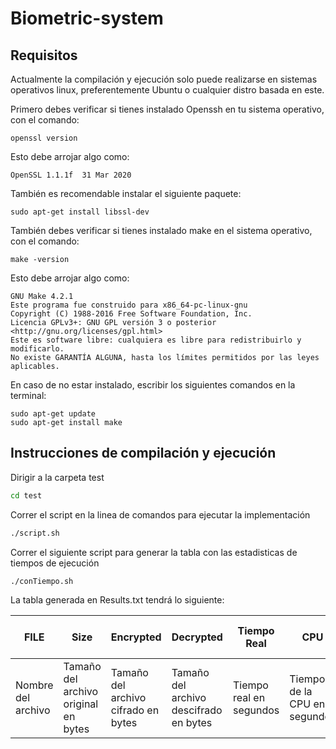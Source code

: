 # Biometric-system
## Requisitos
Actualmente la compilación y ejecución solo puede realizarse en sistemas operativos linux, preferentemente Ubuntu o cualquier distro basada en este.

Primero debes verificar si tienes instalado Openssh en tu sistema operativo, con el comando:

```shell
openssl version
```

Esto debe arrojar algo como:

```shell
OpenSSL 1.1.1f  31 Mar 2020
```

También es recomendable instalar el siguiente paquete:

```shell
sudo apt-get install libssl-dev
```

También debes verificar si tienes instalado make en el sistema operativo, con el comando:

```shell
make -version
```

Esto debe arrojar algo como:

```shell
GNU Make 4.2.1
Este programa fue construido para x86_64-pc-linux-gnu
Copyright (C) 1988-2016 Free Software Foundation, Inc.
Licencia GPLv3+: GNU GPL versión 3 o posterior <http://gnu.org/licenses/gpl.html>
Este es software libre: cualquiera es libre para redistribuirlo y modificarlo.
No existe GARANTÍA ALGUNA, hasta los límites permitidos por las leyes aplicables.
```

En caso de no estar instalado, escribir los siguientes comandos en la terminal:

```shell
sudo apt-get update
sudo apt-get install make
```
## Instrucciones de compilación y ejecución
Dirigir a la carpeta test

```sh
cd test
```
Correr el script en la linea de comandos para ejecutar la implementación
```sh
./script.sh
```
Correr el siguiente script para generar la tabla con las estadisticas de tiempos de ejecución
```sh
./conTiempo.sh
```
La tabla generada en Results.txt tendrá lo siguiente:

| FILE | Size | Encrypted | Decrypted | Tiempo Real | CPU | Pulsos de Reloj | Matlab |
| --- | --- | --- | --- | --- | --- | --- | --- |
| Nombre del archivo | Tamaño del archivo original en bytes | Tamaño del archivo cifrado en bytes | Tamaño del archivo descifrado en bytes | Tiempo real en segundos | Tiempo de la CPU en segundos | Número de pulsos de reloj | Tiempo real del programa en Matlab |

